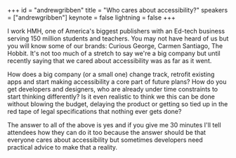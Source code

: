 ﻿+++
id = "andrewgribben"
title = "Who cares about accessibility?"
speakers = ["andrewgribben"]
keynote = false
lightning = false
+++

I work HMH, one of America's biggest publishers with an Ed-tech business serving 150 million students and teachers. You may not have heard of us but you will know some of our brands: Curious George, Carmen Santiago, The Hobbit. It's not too much of a stretch to say we're a big company but until recently saying that we cared about accessibility was as far as it went.

How does a big company (or a small one) change track, retrofit existing apps and start making accessibility a core part of future plans? How do you get developers and designers, who are already under time constraints to start thinking differently? Is it even realistic to think we this can be done without blowing the budget, delaying the product or getting so tied up in the red tape of legal specifications that nothing ever gets done?

The answer to all of the above is yes and if you give me 30 minutes I'll tell attendees how they can do it too because the answer should be that everyone cares about accessibility but sometimes developers need practical advice to make that a reality.
